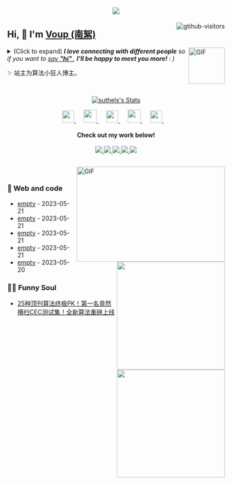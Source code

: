 <h1 align="center"> <a href="https://sunguoqi.com/"> <img src="https://readme-typing-svg.herokuapp.com/?lines=console.log(%22Hello%2C%20World!%22);南絮祝您今天愉快!&center=true&size=27"> </a> </h1>
<a href="https://github.com/suthels/computer-vision-in-action">
    <img align="right" src="https://komarev.com/ghpvc/?username=suthels&label=Visitors&color=red&style=flat&logo=github" alt="gtihub-visitors" />
</a>
 
## Hi, 👋  I'm <a href="http://welcome.voup.cn">Voup (南絮)</a>
 
<img align="right" alt="GIF" src="https://media.giphy.com/media/LnQjpWaON8nhr21vNW/giphy.gif" width="84" title="Say HI"> <details><summary>(Click to expand) <em><b>I love connecting with different people</b> so if you want to <a href="https://voup.cn" >say <b>"hi" </b></a>, <b>I'll be happy to meet you more!</b> : )</em></summary>
 
<!--my introduction start-->
    
- 🔭 empty
- 🌱 empty
- 🤔 Only two things make me moved. 
  1. empty
  2. empty
- ❤️ I like eating 🍉, raising 🐓, playing 🏓, sleeping in 🛌 and 📺 [ACGN]
- 💬 Be free to ask me about anything [here](https://github.com/suthels/suthels/issues).
 
---
</details>
  
  ✨ 站主为算法小狂人博主。
 
 
<!--my introduction end -->
 
<br>
 
<p align="center">
  <a href="https://github.com/suthels" class="rich-diff-level-one">
    <img src="https://github-readme-stats.vercel.app/api?username=suthels&title_color=333&text_color=777" alt="suthels's Stats" >
    <!-- &hide=issues
    <img src="https://github-readme-stats.vercel.app/api?username=suthels&hide=issues&title_color=333&text_color=777" alt="suthels's Stats" >
    -->
  </a>
</p>
 
<p align="center">
  <a href= "https://voup.cn/wp-content/uploads/2023/06/voup-weixing.jpg" target="_blank" alt="WeChat" title="WeChat">
    <img src="https://img.icons8.com/ios-filled/50/000000/weixing.png" width="28px"/>
  </a>
  &emsp;
 
  <a href="https://space.bilibili.com/275728029" target="_blank" alt="Bilibili" title="Bilibili">
    <img src="https://user-images.githubusercontent.com/29084184/166415345-91925d37-c66f-448f-8d75-c8355fe0b692.png" width="30px"/>
  </a>
  &emsp;
  <a href= "https://voup.cn" target="_blank" alt="Instagram" title="Instagram">
    <img src="https://voup.cn/wp-content/uploads/2023/06/icons8-log-cabin-32.png" width="28px"/>
  </a>
  &emsp;
      <a href="https://blog.csdn.net/HHHHHHHHII" target="_blank" alt="CSDN" title="CSDN">
    <img src="https://img.icons8.com/material/48/000000/csdn.png" width="30px"/>
  </a>
  &emsp;
     <a href="https://www.zhihu.com/people/mei-yi-tian-wei-ming-tian-33-52" target="_blank" alt="Zhihu" title="Zhihu">
    <img src="https://img.icons8.com/material-two-tone/50/000000/zhihu.png" width="28px"/>
  </a>
  &emsp;
  <br><br>
  <strong>Check out my work below!</strong>
  <br><br>
  <a href="https://github.com/suthels">
    <img src="https://badges.strrl.dev/visits/suthels/suthels?style=flat-square&color=black&logo=github">
  </a>
  <a href="https://github.com/suthels">
    <img src="https://badges.strrl.dev/years/suthels?style=flat-square&color=black&logo=github">
  </a>
  <a href="https://github.com/suthels?tab=repositories">
    <img src="https://badges.strrl.dev/repos/suthels?style=flat-square&color=black&logo=github">
  </a>
  <a href="https://gist.github.com/suthels">
    <img src="https://badges.strrl.dev/gists/suthels?style=flat-square&color=black&logo=github">
  </a>
  <a href="https://github.com/suthels">
    <img src="https://badges.strrl.dev/commits/monthly/suthels?style=flat-square&color=black&logo=github">
  </a>
</p>
 
<h2></h2>
 
<img align="right" alt="GIF" src="OctoCharmve/code.gif" width="343" height="220" title="Do what you like, and do it best!"> &nbsp;&nbsp;&nbsp;&nbsp;
 
### 🧠 Web and code
 
<img align="right" width="250" src="https://cdn.jsdelivr.net/gh/sun0225SUN/sun0225SUN/assets/images/hi.gif" />
 
<!-- START_SECTION:brain -->
* <a href='http://welcome.voup.cn' target='_blank'>empty</a> - 2023-05-21
* <a href='http://welcome.voup.cn' target='_blank'>empty</a> - 2023-05-21
* <a href='http://welcome.voup.cn' target='_blank'>empty</a> - 2023-05-21
* <a href='http://welcome.voup.c' target='_blank'>empty</a> - 2023-05-21
* <a href='http://welcome.voup.c' target='_blank'>empty</a> - 2023-05-20
<!-- END_SECTION:brain -->
 
</td></tr>
 
<tr><td>
 
### 🤾‍♂️ Funny Soul
 
<img align="right" width="250" src="https://cdn.jsdelivr.net/gh/sun0225SUN/sun0225SUN/assets/images/hi.gif" />
 
<!-- START_SECTION:douban -->
* <a href='[25种顶刊算法终极PK！第一名竟然横扫CEC测试集！全新算法重磅上线](https://mp.weixin.qq.com/s/YAgowJP7hyUXkwcE0DwCaA)' target='_blank'>25种顶刊算法终极PK！第一名竟然横扫CEC测试集！全新算法重磅上线</a> 

 
 
<!-- END_SECTION:douban -->
 
</td></tr>
 
<tr><td>
